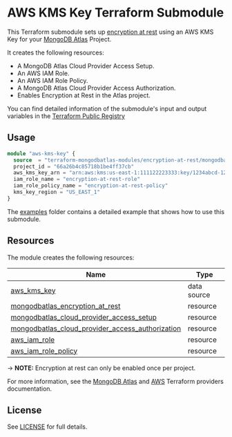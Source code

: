 # AWS KMS Key Terraform Submodule

This Terraform submodule sets up [encryption at rest](https://www.mongodb.com/docs/atlas/security-kms-encryption/) using an AWS KMS Key for your [MongoDB Atlas](https://www.mongodb.com/products/platform/atlas-database) Project.

It creates the following resources:

- A MongoDB Atlas Cloud Provider Access Setup.
- An AWS IAM Role.
- An AWS IAM Role Policy.
- A MongoDB Atlas Cloud Provider Access Authorization.
- Enables Encryption at Rest in the Atlas project.

You can find detailed information of the submodule's input and output variables in the [Terraform Public Registry]()

## Usage 

```terraform
module "aws-kms-key" {
  source  = "terraform-mongodbatlas-modules/encryption-at-rest/mongodbatlas//modules/aws-kms"
  project_id = "66a26b4c85718b1be4ff37cb"
  aws_kms_key_arn = "arn:aws:kms:us-east-1:111122223333:key/1234abcd-12ab-34cd-56ef-1234567890ab"       
  iam_role_name = "encryption-at-rest-role"
  iam_role_policy_name = "encryption-at-rest-policy"
  kms_key_region = "US_EAST_1"
}
```

The [examples](https://github.com/terraform-mongodbatlas-modules/terraform-mongodbatlas-encryption-at-rest/tree/main/examples) folder contains a detailed example that shows how to use this submodule.

## Resources

The module creates the following resources:

| Name | Type |
|------|------|
| [aws_kms_key](https://registry.terraform.io/providers/hashicorp/aws/latest/docs/data-sources/kms_key) | data source |
| [mongodbatlas_encryption_at_rest](https://registry.terraform.io/providers/mongodb/mongodbatlas/1.17.6/docs/resources/encryption_at_rest) | resource |
| [mongodbatlas_cloud_provider_access_setup](https://registry.terraform.io/providers/mongodb/mongodbatlas/latest/docs/resources/cloud_provider_access#mongodbatlas_cloud_provider_access_setup) | resource |
| [mongodbatlas_cloud_provider_access_authorization](https://registry.terraform.io/providers/mongodb/mongodbatlas/latest/docs/resources/cloud_provider_access#mongodbatlas_cloud_provider_access_authorization) | resource |
| [aws_iam_role](https://registry.terraform.io/providers/hashicorp/aws/latest/docs/resources/iam_role) | resource |
| [aws_iam_role_policy](https://registry.terraform.io/providers/hashicorp/aws/latest/docs/resources/iam_role_policy) | resource |

-> **NOTE:** Encryption at rest can only be enabled once per project.

For more information, see the [MongoDB Atlas](https://registry.terraform.io/providers/mongodb/mongodbatlas/latest/docs) and [AWS](https://registry.terraform.io/providers/hashicorp/aws/latest/docs) Terraform providers documentation.

## License

See [LICENSE](https://github.com/terraform-mongodbatlas-modules/terraform-mongodbatlas-encryption-at-rest/blob/main/LICENSE) for full details.
